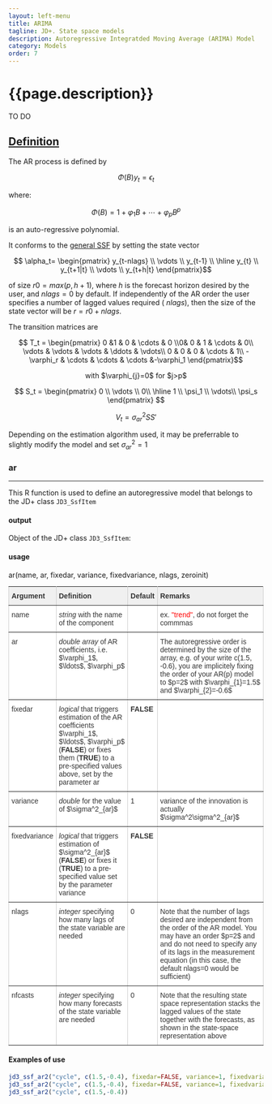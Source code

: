 ```yaml
---
layout: left-menu
title: ARIMA
tagline: JD+. State space models
description: Autoregressive Integratded Moving Average (ARIMA) Model
category: Models
order: 7
---
```

# {{page.description}}


TO DO 

## [Definition](../implementations/ar2.html) 
The AR process is defined by

$$\Phi\left(B\right)y_t=\epsilon_t $$ 

where:  

$$\Phi\left(B\right)=1+\varphi_1 B + \cdots + \varphi_p B^p $$   

is an auto-regressive polynomial. 

It conforms to the [general SSF](../overview/index.html) by setting the state vector 

$$ \alpha_t= \begin{pmatrix} 
y_{t-nlags} \\ 
\vdots  \\ 
y_{t-1}  \\ 
\hline
y_{t}  \\ 
y_{t+1|t} \\ 
\vdots \\ 
y_{t+h|t} 
\end{pmatrix}$$  

of size $r0=max(p,h+1)$, where $h$ is the forecast horizon
desired by the user, and $nlags=0$ by default. If independently of the AR order the user specifies a number of lagged values required ( $nlags$), 
then the size of the state vector will be $r=r0+nlags$.

The transition matrices are

$$ T_t = \begin{pmatrix} 0 &1 & 0 & \cdots & 0  \\0& 0 & 1 & \cdots & 0\\ \vdots & \vdots & \vdots & \ddots & \vdots\\ 0 & 0 & 0 & \cdots & 1\\
-\varphi_r & \cdots  & \cdots & \cdots &-\varphi_1 \end{pmatrix}$$

<p style="text-align: center;"> with $\varphi_{j}=0$ for $j>p$  </p>

$$ S_t = \begin{pmatrix} 0 \\  
\vdots \\
0\\
\hline
1 \\ \psi_1 \\ \vdots\\ \psi_s \end{pmatrix} $$  

$$ V_t = \sigma_{ar}^{2} S S' $$



Depending on the estimation algorithm used, it may be preferrable to slightly modify the model and set $\sigma_{ar}^2=1$


### ar
***
This R function is used to define an autoregressive model that belongs to the JD+ class `JD3_SsfItem` 

#### output
Object of the JD+ class `JD3_SsfItem`: 

#### usage 
 
ar(name, ar, fixedar, variance, fixedvariance, nlags, zeroinit)
 

<style type="text/css">
.tg  {border-collapse:collapse;border-spacing:0;border-color:#ccc;margin:0px auto;}
.tg td{font-family:Arial, sans-serif;font-size:14px;padding:10px 5px;border-style:solid;border-width:1px;overflow:hidden;word-break:normal;border-color:#ccc;color:#333;background-color:#fff;}
.tg th{font-family:Arial, sans-serif;font-size:14px;font-weight:normal;padding:10px 5px;border-style:solid;border-width:1px;overflow:hidden;word-break:normal;border-color:#ccc;color:#333;background-color:#f0f0f0;}
.tg .tg-if4e{background-color:#f9f9f9;font-weight:bold;border-color:inherit;text-align:left;vertical-align:top}
.tg .tg-fymr{font-weight:bold;border-color:inherit;text-align:left;vertical-align:top}
.tg .tg-btxf{background-color:#f9f9f9;border-color:inherit;text-align:left;vertical-align:top}
.tg .tg-0pky{border-color:inherit;text-align:left;vertical-align:top}
.tg-sort-header::-moz-selection{background:0 0}.tg-sort-header::selection{background:0 0}.tg-sort-header{cursor:pointer}.tg-sort-header:after{content:'';float:right;margin-top:7px;border-width:0 5px 5px;border-style:solid;border-color:#404040 transparent;visibility:hidden}.tg-sort-header:hover:after{visibility:visible}.tg-sort-asc:after,.tg-sort-asc:hover:after,.tg-sort-desc:after{visibility:visible;opacity:.4}.tg-sort-desc:after{border-bottom:none;border-width:5px 5px 0}@media screen and (max-width: 767px) {.tg {width: auto !important;}.tg col {width: auto !important;}.tg-wrap {overflow-x: auto;-webkit-overflow-scrolling: touch;margin: auto 0px;}}</style>
<div class="tg-wrap"><table id="tg-rBYYg" class="tg">
  <tr>
    <th class="tg-0pky"><b>Argument</b></th>
    <th class="tg-0pky"><b>Definition</b></th>
    <th class="tg-0pky"><b>Default</b></th>
    <th class="tg-0pky"><b>Remarks</b></th>
  </tr>
  <tr>
    <td class="tg-0pky">name</td>
    <td class="tg-0pky">  <i>string </i> with the name of the component </td>
    <td class="tg-0pky"></td>
    <td class="tg-0pky">ex. <font color="red">"trend"</font>, do not forget the commmas </td>
  </tr>
 <tr>
    <td class="tg-0pky">ar</td>
    <td class="tg-0pky"> <i>double array </i> of AR coefficients, i.e. $\varphi_1$, $\ldots$, $\varphi_p$ </td>
    <td class="tg-0pky"> </td>
    <td class="tg-0pky">The autoregressive order is determined by the size of the array, e.g. of your write c(1.5, -0.6), you are implicitely fixing the order of your AR(p) model to $p=2$ with $\varphi_{1}=1.5$ and  $\varphi_{2}=-0.6$ </td>
  </tr>
  <tr>
    <td class="tg-0pky">fixedar</td>
    <td class="tg-0pky"> <i>logical</i>  that triggers estimation of the AR coefficients  $\varphi_1$, $\ldots$, $\varphi_p$ (<b>FALSE</b>) or  
	fixes them (<b>TRUE</b>) to a pre-specified  values above, set by the parameter ar  </td>
    <td class="tg-0pky"><b>FALSE</b></td>
    <td class="tg-0pky"> </td>
  </tr>
  <tr>
    <td class="tg-0pky">variance</td>
    <td class="tg-0pky"> <i>double </i> for the value of $\sigma^2_{ar}$ </td>
    <td class="tg-0pky">1</td>
    <td class="tg-0pky">variance of the innovation is actually  $\sigma^2\sigma^2_{ar}$</td>
  </tr>
  <tr>
    <td class="tg-0pky">fixedvariance</td>
    <td class="tg-0pky"> <i>logical</i>  that triggers estimation of $\sigma^2_{ar}$ (<b>FALSE</b>) or  
	fixes it (<b>TRUE</b>) to a pre-specified  value set by the parameter variance </td>
    <td class="tg-0pky"><b>FALSE</b></td>
    <td class="tg-0pky"> </td>
  </tr>
 <tr>
    <td class="tg-0pky">nlags</td>
    <td class="tg-0pky"> <i>integer </i> specifying how many lags of the state variable are needed</td>
    <td class="tg-0pky">0 </td>
    <td class="tg-0pky">Note that the number of lags desired are independent from the order of the AR model. You may have an order $p=2$ and and do not need to specify any of its lags in the measurement equation (in this case, the default nlags=0 would be sufficient) </td>
  </tr>
  <tr>
    <td class="tg-0pky">nfcasts</td>
    <td class="tg-0pky"> <i>integer </i> specifying how many forecasts of the state variable are needed</td>
    <td class="tg-0pky">0 </td>
    <td class="tg-0pky"> Note that the resulting state space representation stacks the lagged values of the state together with the forecasts, as shown in the state-space representation above</td>
  </tr>

</table></div>
<script charset="utf-8">var TGSort=window.TGSort||function(n){"use strict";function r(n){return n.length}function t(n,t){if(n)for(var e=0,a=r(n);a>e;++e)t(n[e],e)}function e(n){return n.split("").reverse().join("")}function a(n){var e=n[0];return t(n,function(n){for(;!n.startsWith(e);)e=e.substring(0,r(e)-1)}),r(e)}function o(n,r){return-1!=n.map(r).indexOf(!0)}function u(n,r){return function(t){var e="";return t.replace(n,function(n,t,a){return e=t.replace(r,"")+"."+(a||"").substring(1)}),l(e)}}function i(n){var t=l(n);return!isNaN(t)&&r(""+t)+1>=r(n)?t:NaN}function s(n){var e=[];return t([i,m,g],function(t){var a;r(e)||o(a=n.map(t),isNaN)||(e=a)}),e}function c(n){var t=s(n);if(!r(t)){var o=a(n),u=a(n.map(e)),i=n.map(function(n){return n.substring(o,r(n)-u)});t=s(i)}return t}function f(n){var r=n.map(Date.parse);return o(r,isNaN)?[]:r}function v(n,r){r(n),t(n.childNodes,function(n){v(n,r)})}function d(n){var r,t=[],e=[];return v(n,function(n){var a=n.nodeName;"TR"==a?(r=[],t.push(r),e.push(n)):("TD"==a||"TH"==a)&&r.push(n)}),[t,e]}function p(n){if("TABLE"==n.nodeName){for(var e=d(n),a=e[0],o=e[1],u=r(a),i=u>1&&r(a[0])<r(a[1])?1:0,s=i+1,v=a[i],p=r(v),l=[],m=[],g=[],h=s;u>h;++h){for(var N=0;p>N;++N){r(m)<p&&m.push([]);var T=a[h][N],C=T.textContent||T.innerText||"";m[N].push(C.trim())}g.push(h-s)}var L="tg-sort-asc",E="tg-sort-desc",b=function(){for(var n=0;p>n;++n){var r=v[n].classList;r.remove(L),r.remove(E),l[n]=0}};t(v,function(n,t){l[t]=0;var e=n.classList;e.add("tg-sort-header"),n.addEventListener("click",function(){function n(n,r){var t=d[n],e=d[r];return t>e?a:e>t?-a:a*(n-r)}var a=l[t];b(),a=1==a?-1:+!a,a&&e.add(a>0?L:E),l[t]=a;var i=m[t],v=function(n,r){return a*i[n].localeCompare(i[r])||a*(n-r)},d=c(i);(r(d)||r(d=f(i)))&&(v=n);var p=g.slice();p.sort(v);for(var h=null,N=s;u>N;++N)h=o[N].parentNode,h.removeChild(o[N]);for(var N=s;u>N;++N)h.appendChild(o[s+p[N-s]])})})}}var l=parseFloat,m=u(/^(?:\s*)([+-]?(?:\d+)(?:,\d{3})*)(\.\d*)?$/g,/,/g),g=u(/^(?:\s*)([+-]?(?:\d+)(?:\.\d{3})*)(,\d*)?$/g,/\./g);n.addEventListener("DOMContentLoaded",function(){for(var t=n.getElementsByClassName("tg"),e=0;e<r(t);++e)try{p(t[e])}catch(a){}})}(document);</script>

 
#### Examples of use 
```R
jd3_ssf_ar2("cycle", c(1.5,-0.4), fixedar=FALSE, variance=1, fixedvariance=TRUE, nlags=4, nfcasts=4) // 
jd3_ssf_ar2("cycle", c(1.5,-0.4), fixedar=FALSE, variance=1, fixedvariance=FALSE, nlags=0, , nfcasts=0) // default
jd3_ssf_ar2("cycle", c(1.5,-0.4)) 

```


